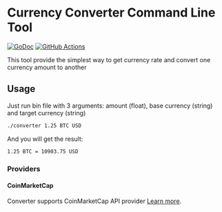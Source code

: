 # Currency Converter Command Line Tool

[![GoDoc](https://img.shields.io/badge/go-documentation-blue.svg?style=flat-square)](https://pkg.go.dev/github.com/Je33/currency-converter)
[![GitHub Actions](https://img.shields.io/github/actions/workflow/status/Je33/currency-converter/test.yml?style=flat-square)](https://github.com/Je33/currency-converter/actions/workflows/test.yml)


This tool provide the simplest way to get currency rate and convert one currency amount to another 


## Usage

Just run bin file with 3 arguments: amount (float), base currency (string) and target currency (string)

 ```sh
 ./converter 1.25 BTC USD
 ```

And you will get the result:

```sh
1.25 BTC = 10903.75 USD
```

### Providers

#### CoinMarketCap

Converter supports CoinMarketCap API provider
[Learn more](https://pkg.go.dev/github.com/Je33/currency-converter/internal/provider/coinmarketcap).
